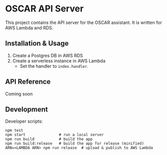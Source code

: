 # OSCAR API Server

This project contains the API server for the OSCAR assistant. It is written for AWS Lambda and RDS.

## Installation & Usage

1. Create a Postgres DB in AWS RDS
1. Create a serverless instance in AWS Lambda
    * Set the handler to `index.handler`.

## API Reference

Coming soon

## Development

Developer scripts:

```
npm test
npm start               # run a local server
npm run build           # build the app
npm run build:release   # build the app for release (minified)
ARN=<LAMBDA ARN> npm run release  # upload & publish to AWS Lambda
```
